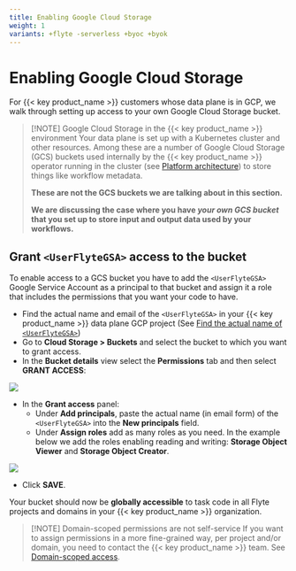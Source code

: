 ```yaml
---
title: Enabling Google Cloud Storage
weight: 1
variants: +flyte -serverless +byoc +byok
---
```


# Enabling Google Cloud Storage

For {{< key product_name >}} customers whose data plane is in GCP, we walk through setting up access to your own Google Cloud Storage bucket.

> [!NOTE] Google Cloud Storage in the {{< key product_name >}} environment
> Your data plane is set up with a Kubernetes cluster and other resources.
> Among these are a number of Google Cloud Storage (GCS) buckets used internally by the {{< key product_name >}} operator running in the cluster (see [Platform architecture](../../platform-architecture)) to store things like workflow metadata.
>
> **These are not the GCS buckets we are talking about in this section.**
>
> **We are discussing the case where you have **_**your own GCS bucket**_** that you set up to store input and output data used by your workflows.**

## Grant `<UserFlyteGSA>` access to the bucket

To enable access to a GCS bucket you have to add the `<UserFlyteGSA>` Google Service Account as a principal to that bucket and assign it a role that includes the permissions that you want your code to have.

* Find the actual name and email of the `<UserFlyteGSA>` in your {{< key product_name >}} data plane GCP project (See [Find the actual name of `<UserFlyteGSA>`](.#find-the-actual-name-of-userflytegsa))
* Go to **Cloud Storage > Buckets** and select the bucket to which you want to grant access.
* In the **Bucket details** view select the **Permissions** tab and then select **GRANT ACCESS**:

![](/_static/images/user-guide/integrations/enabling-gcp-resources/enabling-google-cloud-storage/bucket-details.png)

* In the **Grant access** panel:
  * Under **Add principals**, paste the actual name (in email form) of the `<UserFlyteGSA>` into the **New principals** field.
  * Under **Assign roles** add as many roles as you need.
    In the example below we add the roles enabling reading and writing: **Storage Object Viewer** and **Storage Object Creator**.

![](/_static/images/user-guide/integrations/enabling-gcp-resources/enabling-google-cloud-storage/grant-access-to-bucket.png)

* Click **SAVE**.

Your bucket should now be **globally accessible** to task code in all Flyte projects and domains in your {{< key product_name >}} organization.

> [!NOTE] Domain-scoped permissions are not self-service
> If you want to assign permissions in a more fine-grained way, per project and/or domain, you need to contact the {{< key product_name >}} team.
> See [Domain-scoped access](.#domain-scoped-access).
